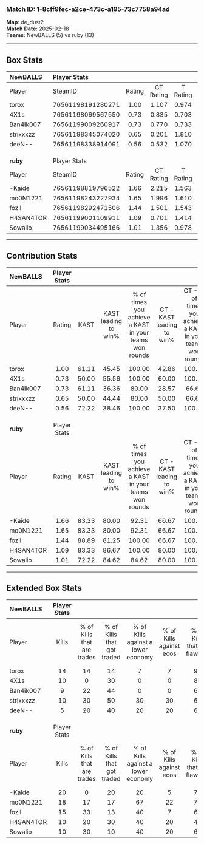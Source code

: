 ### Match ID: 1-8cff9fec-a2ce-473c-a195-73c7758a94ad  
**Map**: de_dust2  
**Match Date**: 2025-02-18  
**Teams**: NewBALLS (5) vs ruby (13)  

---  

## Box Stats  

| **NewBALLS** | Player Stats      |        |           |          |       |       |       |         |        |      |     |
| :- | :- | :-: | :-: | :-: | :-: | :-: | :-: | :-: | :-: | :-: | :-: |
| Player       | SteamID           | Rating | CT Rating | T Rating | KAST  |  ADR  | Kills | Assists | Deaths | K/D  | HS% |
| torox        | 76561198191280271 |  1.00  |   1.107   |  0.974   | 61.11 | 75.1  |  14   |    5    |   15   | 0.93 | 21  |
| 4X1s         | 76561198069567550 |  0.73  |   0.835   |  0.703   | 50.00 | 69.6  |  10   |    3    |   14   | 0.71 | 70  |
| Ban4ik007    | 76561199009260917 |  0.73  |   0.770   |  0.733   | 61.11 | 50.6  |   9   |    2    |   13   | 0.69 | 66  |
| strixxxzz    | 76561198345074020 |  0.65  |   0.201   |  1.810   | 50.00 | 60.1  |  10   |    4    |   16   | 0.63 | 60  |
| deeN--       | 76561198338914091 |  0.56  |   0.532   |  1.070   | 72.22 | 45.4  |   5   |    6    |   15   | 0.33 | 60  |
|              |                   |        |           |          |       |       |       |         |        |      |     |
|              |                   |        |           |          |       |       |       |         |        |      |     |
|              |                   |        |           |          |       |       |       |         |        |      |     |
| **ruby**     | Player Stats      |        |           |          |       |       |       |         |        |      |     |
| Player       | SteamID           | Rating | CT Rating | T Rating | KAST  |  ADR  | Kills | Assists | Deaths | K/D  | HS% |
| -Kaide       | 76561198819796522 |  1.66  |   2.215   |  1.563   | 83.33 | 104.8 |  20   |    4    |   11   | 1.82 | 65  |
| mo0N1221     | 76561198243227934 |  1.65  |   1.996   |  1.610   | 83.33 | 109.2 |  18   |    6    |   9    | 2.00 | 38  |
| fozil        | 76561198292471506 |  1.44  |   1.501   |  1.543   | 88.89 | 72.4  |  15   |    2    |   8    | 1.88 | 66  |
| H4SAN4TOR    | 76561199001109911 |  1.09  |   0.701   |  1.414   | 83.33 | 62.5  |  10   |    6    |   10   | 1.00 | 60  |
| Sowalio      | 76561199034495166 |  1.01  |   1.356   |  0.978   | 72.22 | 63.5  |  10   |    7    |   10   | 1.00 | 70  |
---  

## Contribution Stats  

| **NewBALLS** | Player Stats |       |                      |                                                        |                           |                                                             |                          |                                                            |
| :- | :-: | :-: | :-: | :-: | :-: | :-: | :-: | :-: |
| Player       |    Rating    | KAST  | KAST leading to win% | % of times you achieve a KAST in your teams won rounds | CT - KAST leading to win% | CT - % of times you achieve a KAST in your teams won rounds | T - KAST leading to win% | T - % of times you achieve a KAST in your teams won rounds |
| torox        |     1.00     | 61.11 |        45.45         |                         100.00                         |           42.86           |                           100.00                            |          50.00           |                           100.00                           |
| 4X1s         |     0.73     | 50.00 |        55.56         |                         100.00                         |           60.00           |                           100.00                            |          50.00           |                           100.00                           |
| Ban4ik007    |     0.73     | 61.11 |        36.36         |                         80.00                          |           28.57           |                            66.67                            |          50.00           |                           100.00                           |
| strixxxzz    |     0.65     | 50.00 |        44.44         |                         80.00                          |           50.00           |                            66.67                            |          40.00           |                           100.00                           |
| deeN--       |     0.56     | 72.22 |        38.46         |                         100.00                         |           37.50           |                           100.00                            |          40.00           |                           100.00                           |
|              |              |       |                      |                                                        |                           |                                                             |                          |                                                            |
|              |              |       |                      |                                                        |                           |                                                             |                          |                                                            |
|              |              |       |                      |                                                        |                           |                                                             |                          |                                                            |
| **ruby**     | Player Stats |       |                      |                                                        |                           |                                                             |                          |                                                            |
| Player       |    Rating    | KAST  | KAST leading to win% | % of times you achieve a KAST in your teams won rounds | CT - KAST leading to win% | CT - % of times you achieve a KAST in your teams won rounds | T - KAST leading to win% | T - % of times you achieve a KAST in your teams won rounds |
| -Kaide       |     1.66     | 83.33 |        80.00         |                         92.31                          |           66.67           |                           100.00                            |          88.89           |                           88.89                            |
| mo0N1221     |     1.65     | 83.33 |        80.00         |                         92.31                          |           66.67           |                           100.00                            |          88.89           |                           88.89                            |
| fozil        |     1.44     | 88.89 |        81.25         |                         100.00                         |           66.67           |                           100.00                            |          90.00           |                           100.00                           |
| H4SAN4TOR    |     1.09     | 83.33 |        86.67         |                         100.00                         |           80.00           |                           100.00                            |          90.00           |                           100.00                           |
| Sowalio      |     1.01     | 72.22 |        84.62         |                         84.62                          |           80.00           |                           100.00                            |          87.50           |                           77.78                            |
---  

## Extended Box Stats  

| **NewBALLS** | Player Stats |                            |                            |                                    |                         |                              |                                 |        |                             |                                     |                          |                               |                            |
| :- | :-: | :-: | :-: | :-: | :-: | :-: | :-: | :-: | :-: | :-: | :-: | :-: | :-: |
| Player       |    Kills     | % of Kills that are trades | % of Kills that got traded | % of Kills against a lower economy | % of Kills against ecos | % of Kills that are flawless | % of Kills that are close duels | Deaths | % of Deaths that get traded | % of Deaths against a lower economy | % of Deaths against ecos | % of Deaths that are flawless | % of Deaths that are close |
| torox        |      14      |             14             |             14             |                 7                  |            7            |              93              |                0                |   15   |             13              |                  7                  |            7             |              87               |             0              |
| 4X1s         |      10      |             0              |             30             |                 0                  |            0            |              80              |               10                |   14   |             14              |                  0                  |            0             |              50               |             0              |
| Ban4ik007    |      9       |             22             |             44             |                 0                  |            0            |              67              |               11                |   13   |              8              |                  0                  |            0             |              54               |             15             |
| strixxxzz    |      10      |             30             |             50             |                 30                 |           30            |              60              |               10                |   16   |             19              |                  6                  |            6             |              75               |             13             |
| deeN--       |      5       |             20             |             40             |                 20                 |           20            |              60              |                0                |   15   |             33              |                  0                  |            0             |              60               |             7              |
|              |              |                            |                            |                                    |                         |                              |                                 |        |                             |                                     |                          |                               |                            |
|              |              |                            |                            |                                    |                         |                              |                                 |        |                             |                                     |                          |                               |                            |
|              |              |                            |                            |                                    |                         |                              |                                 |        |                             |                                     |                          |                               |                            |
| **ruby**     | Player Stats |                            |                            |                                    |                         |                              |                                 |        |                             |                                     |                          |                               |                            |
| Player       |    Kills     | % of Kills that are trades | % of Kills that got traded | % of Kills against a lower economy | % of Kills against ecos | % of Kills that are flawless | % of Kills that are close duels | Deaths | % of Deaths that get traded | % of Deaths against a lower economy | % of Deaths against ecos | % of Deaths that are flawless | % of Deaths that are close |
| -Kaide       |      20      |             0              |             20             |                 20                 |            5            |              70              |               15                |   11   |             36              |                 36                  |            18            |              73               |             0              |
| mo0N1221     |      18      |             17             |             17             |                 67                 |           22            |              78              |                6                |   9    |             33              |                 33                  |            11            |              100              |             0              |
| fozil        |      15      |             33             |             13             |                 40                 |            7            |              67              |                0                |   8    |             38              |                 13                  |            0             |              75               |             13             |
| H4SAN4TOR    |      10      |             20             |             30             |                 40                 |           20            |              40              |                0                |   10   |             30              |                 20                  |            0             |              50               |             0              |
| Sowalio      |      10      |             30             |             10             |                 40                 |           20            |              60              |               10                |   10   |             30              |                 20                  |            0             |              80               |             20             |
